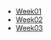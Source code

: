 
<ul>
<li><a href="https://nailaalissa.github.io/HTML-CSs/week01/)">Week01</a></li>
<li><a href="https://nailaalissa.github.io/HTML-CSs/week02/">Week02</a></li>
<li><a href="https://nailaalissa.github.io/HTML-CSs/week03/">Week03</a></li>

</ul>

